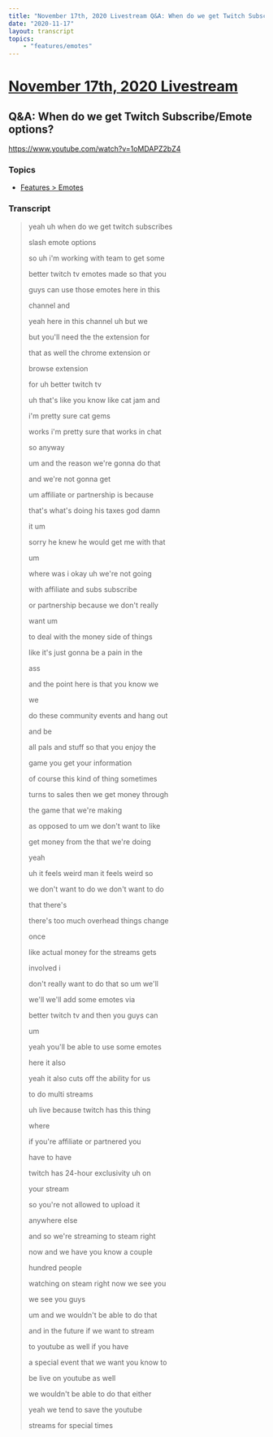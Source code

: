 ```yaml
---
title: "November 17th, 2020 Livestream Q&A: When do we get Twitch Subscribe/Emote options?"
date: "2020-11-17"
layout: transcript
topics:
    - "features/emotes"
---
```

# [November 17th, 2020 Livestream](../2020-11-17.md)
## Q&A: When do we get Twitch Subscribe/Emote options?
https://www.youtube.com/watch?v=1oMDAPZ2bZ4

### Topics
* [Features > Emotes](../topics/features/emotes.md)

### Transcript

> yeah uh when do we get twitch subscribes
>
> slash emote options
>
> so uh i'm working with team to get some
>
> better twitch tv emotes made so that you
>
> guys can use those emotes here in this
>
> channel and
>
> yeah here in this channel uh but we
>
> but you'll need the the extension for
>
> that as well the chrome extension or
>
> browse extension
>
> for uh better twitch tv
>
> uh that's like you know like cat jam and
>
>  i'm pretty sure cat gems
>
> works i'm pretty sure that works in chat
>
> so anyway
>
> um and the reason we're gonna do that
>
> and we're not gonna get
>
> um affiliate or partnership is because
>
> that's what's doing his taxes god damn
>
> it um
>
> sorry he knew he would get me with that
>
> um
>
>  where was i okay uh we're not going
>
> with affiliate and subs subscribe
>
> or partnership because we don't really
>
> want um
>
> to deal with the money side of things
>
> like it's just gonna be a pain in the
>
> ass
>
> and the point here is that you know we
>
> we
>
> do these community events and hang out
>
> and be
>
> all pals and stuff so that you enjoy the
>
> game you get your information
>
> of course this kind of thing sometimes
>
> turns to sales then we get money through
>
> the game that we're making
>
> as opposed to um we don't want to like
>
> get money from the that we're doing
>
> yeah
>
> uh it feels weird man it feels weird so
>
> we don't want to do we don't want to do
>
> that there's
>
> there's too much overhead things change
>
> once
>
> like actual money for the streams gets
>
> involved i
>
> don't really want to do that so um we'll
>
> we'll we'll add some emotes via
>
> better twitch tv and then you guys can
>
> um
>
> yeah you'll be able to use some emotes
>
> here it also
>
> yeah it also cuts off the ability for us
>
> to do multi streams
>
> uh live because twitch has this thing
>
> where
>
> if you're affiliate or partnered you
>
> have to have
>
> twitch has 24-hour exclusivity uh on
>
> your stream
>
> so you're not allowed to upload it
>
> anywhere else
>
> and so we're streaming to steam right
>
> now and we have you know a couple
>
> hundred people
>
> watching on steam right now we see you
>
> we see you guys
>
> um and we wouldn't be able to do that
>
> and in the future if we want to stream
>
> to youtube as well if you have
>
> a special event that we want you know to
>
> be live on youtube as well
>
> we wouldn't be able to do that either
>
> yeah we tend to save the youtube
>
> streams for special times
>
